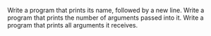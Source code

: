 Write a program that prints its name, followed by a new line.
Write a program that prints the number of arguments passed into it.
Write a program that prints all arguments it receives.
